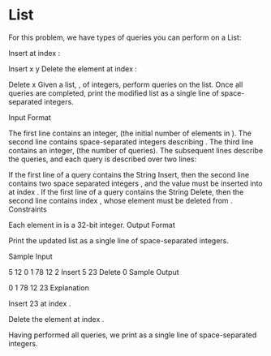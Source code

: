# List

For this problem, we have  types of queries you can perform on a List:

Insert  at index :

Insert
x y
Delete the element at index :

Delete
x
Given a list, , of  integers, perform  queries on the list. Once all queries are completed, print the modified list as a single line of space-separated integers.

Input Format

The first line contains an integer,  (the initial number of elements in ).
The second line contains  space-separated integers describing .
The third line contains an integer,  (the number of queries).
The  subsequent lines describe the queries, and each query is described over two lines:

If the first line of a query contains the String Insert, then the second line contains two space separated integers , and the value  must be inserted into  at index .
If the first line of a query contains the String Delete, then the second line contains index , whose element must be deleted from .
Constraints



Each element in is a 32-bit integer.
Output Format

Print the updated list  as a single line of space-separated integers.

Sample Input

5
12 0 1 78 12
2
Insert
5 23
Delete
0
Sample Output

0 1 78 12 23
Explanation


 Insert 23 at index .

 Delete the element at index .

Having performed all  queries, we print  as a single line of space-separated integers.
